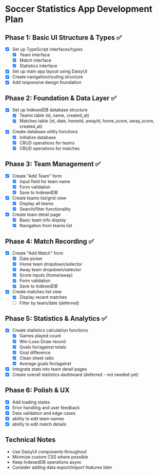 # Soccer Statistics App Development Plan

## Phase 1: Basic UI Structure & Types ✅

- [x] Set up TypeScript interfaces/types
  - [x] Team interface
  - [x] Match interface
  - [x] Statistics interface
- [x] Set up main app layout using DaisyUI
- [x] Create navigation/routing structure
- [x] Add responsive design foundation

## Phase 2: Foundation & Data Layer ✅

- [x] Set up IndexedDB database structure
  - [x] Teams table (id, name, created_at)
  - [x] Matches table (id, date, homeId, awayId, home_score, away_score, created_at)
- [x] Create database utility functions
  - [x] Initialize database
  - [x] CRUD operations for teams
  - [x] CRUD operations for matches

## Phase 3: Team Management ✅

- [x] Create "Add Team" form
  - [x] Input field for team name
  - [x] Form validation
  - [x] Save to IndexedDB
- [x] Create teams list/grid view
  - [x] Display all teams
  - [x] Search/filter functionality
- [x] Create team detail page
  - [x] Basic team info display
  - [x] Navigation from teams list

## Phase 4: Match Recording ✅

- [x] Create "Add Match" form
  - [x] Date picker
  - [x] Home team dropdown/selector
  - [x] Away team dropdown/selector
  - [x] Score inputs (home/away)
  - [x] Form validation
  - [x] Save to IndexedDB
- [x] Create matches list view
  - [x] Display recent matches
  - [ ] Filter by team/date (deferred)

## Phase 5: Statistics & Analytics ✅

- [x] Create statistics calculation functions
  - [x] Games played count
  - [x] Win-Loss-Draw record
  - [x] Goals for/against totals
  - [x] Goal difference
  - [x] Clean sheet ratio
  - [x] Average goals for/against
- [x] Integrate stats into team detail pages
- [x] Create overall statistics dashboard (deferred - not needed yet)

## Phase 6: Polish & UX

- [x] Add loading states
- [x] Error handling and user feedback
- [x] Data validation and edge cases
- [x] ability to edit team names
- [x] ability to edit match details

## Technical Notes

- Use DaisyUI components throughout
- Minimize custom CSS where possible
- Keep IndexedDB operations async
- Consider adding data export/import features later
